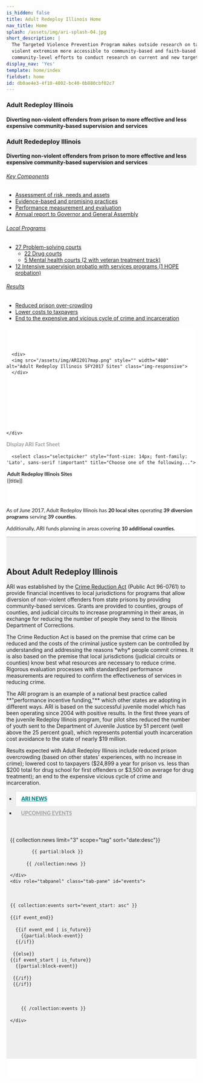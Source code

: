 ```yaml
---
is_hidden: false
title: Adult Redeploy Illinois Home
nav_title: Home
splash: /assets/img/ari-splash-04.jpg
short_description: |
  The Targeted Violence Prevention Program makes outside research on targeted violence prevention and countering
  violent extremism more accessible to community-based and faith-based organizations. TVPP can also partner with
  community-level efforts to conduct research on current and new targeted violence prevention programs.
display_nav: 'Yes'
template: home/index
fieldset: home
id: db0ae4e3-4f10-4802-bc40-0b880cbf02c7
---
```


<style>
  .bootstrap-select {
    font-family: 'Lato', sans-serif;
    font-weight: 900 !important;
    font-size: 18px !important;
}
.bootstrap-select.btn-group .dropdown-menu {
    font-size: 14px;
    font-family: 'Lato', sans-serif;
    font-weight: 700 !important;
}
.factsheet {display: none}

.nav>li {
    font-family: 'Lato', sans-serif;
    font-weight: 900;
    text-transform: uppercase;
}
.nav>li>a {
    position: relative;
    display: block;
    padding: 10px 15px;
    color: #aaa;
}

.nav-tabs>li.active>a, .nav-tabs>li.active>a:focus, .nav-tabs>li.active>a:hover {
    color: #068587;
    cursor: default;
    background-color: #fff;
    border: 1px solid #ddd;
    border-bottom-color: transparent;
}

.tab-pane {padding: 30px 10px 30px 10px}

.tab-panel {padding-right: 25px}



</style>

<!-- Splash image -->
<div class="homeHero hidden-sm hidden-xs" {{if get:splash}}style="background-image: url('/assets/img/ari-splash-0{{get:splash}}.jpg');"{{else}}style="background-image: url({{splash}});"{{/if}}>
  <div class="homeHeader">
    <h3> Adult Redeploy Illinois</h3>
    <h4> Diverting non-violent offenders from prison to more effective and less expensive
community-based supervision and services</h4>
  </div>
</div>

<div style="background: #eee" class="homeHero mobile hidden-md hidden-lg">
  <div class="text-center">
    <h3> Adult Rededeploy Illinois</h3>
    <h4> Diverting non-violent offenders from prison to more effective and less expensive
community-based supervision and services</h4>
  </div>
</div> 

<!-- hoverBoxes -->
<div class="container-fluid fullscreen hidden-xs hidden-sm">

<div class="row is-flex">

  <div class="col-sm-12 col-md-4 col-lg-4 hoverBox">
        <a href="/our-approach">
          <div class="service-inner">
            <h6 class="entry-title">Key Components</h6>
            <ul style="text-align: left">
    <li>Assessment of risk, needs and assets</li>
    <li>Evidence-based and promising practices</li>
    <li>Performance measurement and evaluation</li>
    <li>Annual report to Governor and General Assembly</li>
</ul>
          </div>
        </a>
      </div>
      <div class="col-sm-12 col-md-4 col-lg-4 hoverBox">
        <a href="/research">
          <div class="service-inner">

  <h6 class="entry-title">Local Programs</h6>
            <ul style="text-align: left">
    <li>27 Problem-solving courts
        <ul>
            <li>22 Drug courts</li>
            <li>5 Mental health courts (2 with veteran treatment track)</li>
        </ul>
    </li>
    <li>12 Intensive supervision probatio with services programs (1 HOPE probation)</li>
</ul>
          </div>
        </a>
      </div>
      <div class="col-sm-12 col-md-4 col-lg-4 hoverBox">
        <a href="/resources">
          <div class="service-inner">

   <h6 class="entry-title">Results</h6>
            <ul style="text-align: left">
    <li>Reduced prison over-crowding</li>
    <li>Lower costs to taxpayers</li>
    <li>End to the expensive and vicious cycle of crime and incarceration</li>
</ul>
          </div>
        </a>
      </div>
    
  
</div>
</div> 


<!-- About / Map -->

<div class="container" style="background: #fff; padding-top: 50px; padding-bottom: 50px">

  <div class="row is-flex welcome-photo">
    
 
  <div class="col-md-5">

      <div>
      <img src="/assets/img/ARI2017map.png" style="" width="400" alt="Adult Redeploy Illinois SFY2017 Sites" class="img-responsive">
      </div>

      





      
     
    </div>


  <div class="col-md-7">
  <div class="text-center" >
      <div style="color: #aaa; font-family: 'Lato', sans-serif; font-weight: 900; margin-bottom: 15px;">Display ARI Fact Sheet</div>



      <select class="selectpicker" style="font-size: 14px; font-family: 'Lato', sans-serif !important" title="Choose one of the following...">
  <optgroup label="Adult Redeploy Illinois Sites" style="font-family: 'Lato', sans-serif !important;">
  {{ collection:sites }}
   <option value="{{url}}"><a href="{{url}}">{{title}}</a></option>
{{ /collection:sites }}
    
    
  </optgroup>
  
</select>

</div>
<div class="local-program-description well" style="margin-top: 60px; font-family: 'Lato' ,sans-serif">
<p>As of June 2017, Adult Redeploy Illinois has <strong>20 local sites</strong> operating <strong>39 diversion programs</strong> serving <strong>39 counties</strong>. </p><p>Additionally, ARI funds planning in areas covering <strong>10 additional counties</strong>.</p>

</div>
  <div class="factsheet panel panel-default" style="margin-top: 40px; font-size: 16px;">
  <div class="panel-heading">
    <h3 class="panel-title" style="text-transform: uppercase">Site Description</h3>
  </div>
  <div class="panel-body">
    
<div class="text-center">Loading ...</div>


  </div>
</div>
</div>


  </div>

</div>

<section style="background: #eee; border-top: 1px solid #aaa;">
<div class="container-fluid" style=" padding-top: 50px; padding-bottom: 50px">
 <div class="row is-flex">
 <div class="col-md-5">
 <h1 class="h3" style=" ">About Adult Redeploy Illinois</h1>
            <p>ARI was established by the <a href="http://www.ilga.gov/legislation/publicacts/fulltext.asp?Name=096-0761">Crime Reduction Act</a> (Public Act 96-0761) to provide financial incentives to local jurisdictions for programs that allow diversion of non-violent offenders from state prisons by providing community-based services. Grants are provided to counties, groups of counties, and judicial circuits to increase programming in their areas, in exchange for reducing the number of people they send to the Illinois Department of Corrections.</p>

<p>The Crime Reduction Act is based on the premise that crime can be reduced and the costs of the criminal justice system can be controlled by understanding and addressing the reasons *why* people commit crimes. It is also based on the premise that local jurisdictions (judicial circuits or counties) know best what resources are necessary to reduce crime. Rigorous evaluation processes with standardized performance measurements are required to confirm the effectiveness of services in reducing crime. </p>

<p>The ARI program is an example of a national best practice called **"performance incentive funding,"** which other states are adopting in different ways. ARI is based on the successful juvenile model which has been operating since 2004 with positive results. In the first three years of the juvenile Redeploy Illinois program, four pilot sites reduced the number of youth sent to the Department of Juvenile Justice by 51 percent (well above the 25 percent goal), which represents potential youth incarceration cost avoidance to the state of nearly $19 million. </p>

<p>Results expected with Adult Redeploy Illinois include reduced prison overcrowding (based on other states' experiences, with no increase in crime); lowered cost to taxpayers ($24,899 a year for prison vs. less than $200 total for drug school for first offenders or $3,500 on average for drug treatment); an end to the expensive vicious cycle of crime and incarceration. </p>



</div>


<div class="col-md-7">

<div>

  <!-- Nav tabs -->
  <ul class="nav nav-tabs" role="tablist" >
    <li role="presentation" class="active"><a href="#news" aria-controls="news" role="tab" data-toggle="tab">ARI News</a></li>
    <li role="presentation"><a href="#events" aria-controls="events" role="tab" data-toggle="tab">Upcoming Events</a></li>
    
  </ul>

  <!-- Tab panes -->
  <div class="tab-content" >
    <div role="tabpanel" class="tab-pane active" id="news">
    
      
  



  <article class="list">
          {{ collection:news limit="3" scope="tag" sort="date:desc"}} 
          
            {{ partial:block }}
          
          {{ /collection:news }}
   </article>



    
    
    </div>
    <div role="tabpanel" class="tab-pane" id="events">
    

    
    {{ collection:events sort="event_start: asc" }}

    {{if event_end}}

      {{if event_end | is_future}}
        {{partial:block-event}}
      {{/if}}

     {{else}}
    {{if event_start | is_future}}
      {{partial:block-event}}

     {{/if}}
     {{/if}}

  
          
        {{ /collection:events }}
    
    </div>

  </div>

</div>


</div>



  </div>
  </div>

  </section>

  






